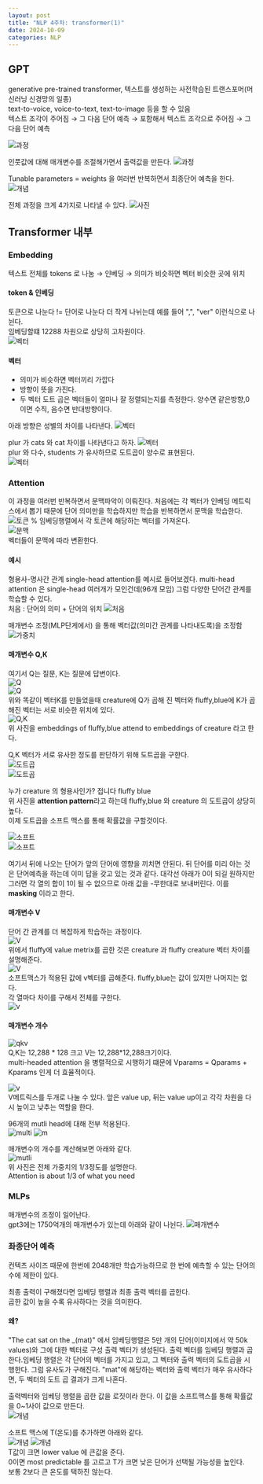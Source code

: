 ```yaml
---
layout: post
title: "NLP 4주차: transformer(1)"
date: 2024-10-09
categories: NLP
---
```

## GPT
generative pre-trained transformer, 텍스트를 생성하는 사전학습된 트랜스포머(머신러닝 신경망의 일종)        
text-to-voice, voice-to-text, text-to-image 등을 할 수 있음   
텍스트 조각이 주어짐 → 그 다음 단어 예측 → 포함해서 텍스트 조각으로 주어짐 → 그 다음 단어 예측      

![과정](/img/transformer귀여운개념.png)

인풋값에 대해 매개변수를 조절해가면서 출력값을 만든다. 
![과정](/img/transformer간략귀욤.png)

Tunable parameters = weights 을 여러번 반복하면서 최종단어 예측을 한다. 
![개념](/img/transformer전체반복과정.png)  
 
전체 과정을 크게 4가지로 나타낼 수 있다. 
![사진](/img/transformer4과정.png)    

 
## Transformer 내부 
### Embedding
텍스트 전체를 tokens 로 나눔 → 인베딩 → 의미가 비슷하면 벡터 비슷한 곳에 위치 
#### token & 인베딩 
토큰으로 나눈다 != 단어로 나눈다
더 작게 나뉘는데 예를 들어 ",", "ver" 이런식으로 나뉜다.    
임베딩할떄 12288 차원으로 상당히 고차원이다.     
![벡터](/img/transformer임베딩메트릭스.png)

#### 벡터
* 의미가 비슷하면 벡터끼리 가깝다
* 방향이 뜻을 가진다. 
* 두 벡터 도트 곱은 벡터들이 얼마나 잘 정렬되는지를 측정한다. 양수면 같은방향,0이면 수직, 음수면 반대방향이다. 

아래 방향은 성별의 차이를 나타낸다. 
![벡터](/img/transformer임베딩방향.png)     

plur 가 cats 와 cat 차이를 나타낸다고 하자.
![벡터](/img/transformer임베딩방향2.png)      
plur 와 다수, students 가 유사하므로 도트곱이 양수로 표현된다.      
![벡터](/img/transformer임베딩방향3.png)        


### Attention   
이 과정을 여러번 반복하면서 문맥파악이 이뤄진다. 
처음에는 각 벡터가 인베딩 메트릭스에서 뽑기 때문에 단어 의미만을 학습하지만 
학습을 반복하면서 문맥을 학습한다.   
![토큰](/img/transformer임베딩.png)  %
임베딩행렬에서 각 토큰에 해당하는 벡터를 가져온다.     
![문맥](/img/transformer임베딩문맥학습.png)   
벡터들이 문맥에 따라 변환한다.       

#### 예시 
형용사-명사간 관계 single-head attention를 예시로 들어보겠다.       multi-head attention 은 single-head 여러개가 모인건데(96개 모임) 그럼 다양한 단어간 관계를 학습할 수 있다.      
처음 :  단어의 의미 +  단어의 위치
![처음](/img/transformerattentionsingle1.png)       

매개변수 조정(MLP단게에서) 을 통해 벡터값(의미간 관계를 나타내도록)을 조정함
![가중치](/img/transformerattention2.png)

#### 매개변수 Q,K
여기서 Q는 질문, K는 질문에 답변이다.    
![Q](/img/transformerQ1.png)      
![Q](/img/transformerQ2.png)     
위와 똑같이 벡터K를 만들었을때 creature에 Q가 곱해 진 벡터와 fluffy,blue에 K가 곱해진 벡터는 서로 비슷한 위치에 있다.    
![Q,K](/img/transformerQK1.png)         
위 사진을 embeddings of fluffy,blue attend to embeddings of creature 라고 한다.            

Q,K 벡터가 서로 유사한 정도를 판단하기 위해 도트곱을 구한다.    
![도트곱](/img/transformerQK2.png)      
![도트곱](/img/transformerQK3.png)           

누가 creature 의 형용사인가? 접니다 fluffy blue              
위 사진을 **attention pattern**라고 하는데 fluffy,blue 와 creature 의 도트곱이 상당히 높다.            
이제 도트곱을 소프트 맥스를 통해 확률값을 구할것이다. 


![소프트](/img/transformerQKs.png)   
![소프트](/img/transformerQKs1.png)

여기서 뒤에 나오는 단어가 앞의 단어에 영향을 끼치면 안된다. 뒤 단어를 미리 아는 것은 단어예측을 하는데 이미 답을 갖고 있는 것과 같다. 대각선 아래가 0이 되길 원하지만 그러면 각 열의 합이 1이 될 수 없으므로 아래 값을 -무한대로 보내버린다. 이를 **masking** 이라고 한다. 

#### 매개변수 V   
단어 간 관계를 더 복잡하게 학습하는 과정이다.     
![V](/img/transformerVa.png)       
위에서 fluffy에 value metrix를 곱한 것은 creature 과 fluffy creature 벡터 차이를 설명해준다.        
![V](/img/transformerV1.png)        
소프트맥스가 적용된 값에 v벡터를 곱해준다. fluffy,blue는 값이 있지만 나머지는 없다.       
각 열마다 차이를 구해서 전체를 구한다.  
![v](/img/transformerVL.png)       


#### 매개변수 개수 
![qkv](/img/transformerQKV.png)     
Q,K는 12,288 * 128 크고 V는 12,288*12,288크기이다.     
multi-headed attention 을 병렬적으로 시행하기 떄문에 Vparams = Qparams + Kparams 인게 더 효율적이다.     

![v](/img/transformerVlower.png)  
V메트릭스를 두개로 나눌 수 있다. 앞은 value up, 뒤는 value up이고 각각 차원을 다시 높이고 낮추는 역할을 한다.        

96개의 mutli head에 대해 전부 적용된다.     
![multi](/img/transformermulti1.png)
![m](/img/transformermulti3.png)  

매개변수의 개수를 계산해보면 아래와 같다.        
![mutli](/img/transformermult4i.png)        
위 사진은 전체 가중치의 1/3정도를 설명한다.        
Attention is about 1/3 of what you need
### MLPs
매개변수의 조정이 일어난다.    
gpt3에는 1750억개의 매개변수가 있는데 아래와 같이 나뉜다. 
![매개변수](/img/transformer뭐로나뉘는지2.png)

### 촤종단어 예측
컨텍츠 사이즈 때문에 한번에 2048개만 학습가능하므로 한 번에 예측할 수 있는 단어의 수에 제한이 있다.     

최종 출력이 구해졌다면 임베딩 행렬과 최종 출력 벡터를 곱한다.   
곱한 값이 높을 수록 유사하다는 것을 의미한다. 

#### 왜? 
"The cat sat on the _(mat)" 에서 
임베딩행렬은 5만 개의 단어(이미지에서 약 50k values)와 그에 대한 벡터로 구성
출력 벡터가 생성된다. 
출력 벡터를 임베딩 행렬과 곱한다.임베딩 행렬은 각 단어의 벡터를 가지고 있고, 그 벡터와 출력 벡터의 도트곱을 시행한다. 그럼 유사도가 구해진다. "mat"에 해당하는 벡터와 출력 벡터가 매우 유사하다면, 두 벡터의 도트 곱 결과가 크게 나혼다. 

출력벡터와 임베딩 행렬을 곱한 값을 로짓이라 한다. 이 값을 소프트맥스를 통해 확률값을 0~1사이 값으로 만든다.       
![개념](/img/transformer소프트맥스2.png)  

소프트 맥스에 T(온도)를 추가하면 아래와 같다.   
![개념](/img/transformer소프트맥스T.png) 
![개념](/img/transformer소프트맥스T2.png)        
T값이 크면 lower value 에 큰값을 준다.     
0이면 most predictable 를 고르고 T가 크면 낮은 단어가 선택될 가능성을 높인다.      
보통 2보다 큰 온도를 택하진 않는다.       

